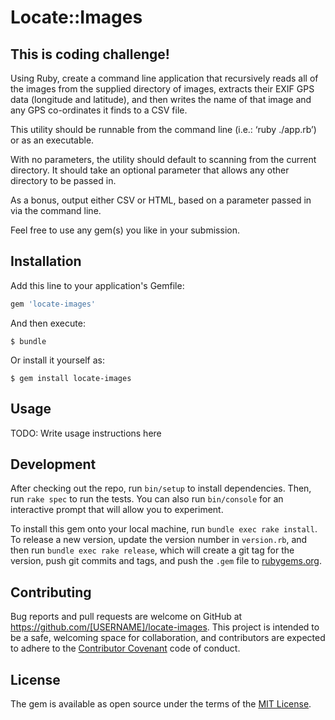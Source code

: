 # Locate::Images

## This is coding challenge!

Using Ruby, create a command line application that recursively reads all of the images from the supplied directory of images,
extracts their EXIF GPS data (longitude and latitude), and then writes the name of that image and any GPS co-ordinates it finds to a CSV file.

This utility should be runnable from the command line (i.e.: ‘ruby ./app.rb’) or as an executable.

With no parameters, the utility should default to scanning from the current directory. It should take an optional parameter that allows any other directory to be passed in.

As a bonus, output either CSV or HTML, based on a parameter passed in via the command line.

Feel free to use any gem(s) you like in your submission.


## Installation

Add this line to your application's Gemfile:

```ruby
gem 'locate-images'
```

And then execute:

    $ bundle

Or install it yourself as:

    $ gem install locate-images

## Usage

TODO: Write usage instructions here

## Development

After checking out the repo, run `bin/setup` to install dependencies. Then, run `rake spec` to run the tests. You can also run `bin/console` for an interactive prompt that will allow you to experiment.

To install this gem onto your local machine, run `bundle exec rake install`. To release a new version, update the version number in `version.rb`, and then run `bundle exec rake release`, which will create a git tag for the version, push git commits and tags, and push the `.gem` file to [rubygems.org](https://rubygems.org).

## Contributing

Bug reports and pull requests are welcome on GitHub at https://github.com/[USERNAME]/locate-images. This project is intended to be a safe, welcoming space for collaboration, and contributors are expected to adhere to the [Contributor Covenant](http://contributor-covenant.org) code of conduct.


## License

The gem is available as open source under the terms of the [MIT License](http://opensource.org/licenses/MIT).

